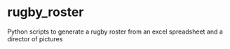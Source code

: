 # rugby_roster
Python scripts to generate a rugby roster from an excel spreadsheet and a director of pictures
